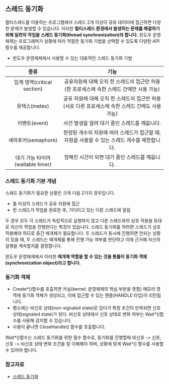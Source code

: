 ## 스레드 동기화

멀티스레드를 이용하는 프로그램에서 스레드 2개 이상이 공유 데이터에 접근하면 다양한 문제가 발생할 수 있습니다.
이러한 **멀티스레드 환경에서 발생하는 문제를 해결하기 위해 일련의 작업을 스레드 동기화(thread synchronization)라 합니다.** 윈도우 운영체제는 프로그래머가 상황에 따라 적절한 동기화 기법을 선택할 수 있도록 다양한 API 함수를 제공합니다.

- 윈도우 운영체제에서 사용할 수 있는 대표적인 스레드 동기화 기법

|               종류               |                                                 기능                                                  |
| :------------------------------: | :---------------------------------------------------------------------------------------------------: |
|   임계 영역(critical section)    |     공유자원에 대해 오직 한 스레드의 접근만 허용<br/>(한 프로세스에 속한 스레드 간에만 사용 가능)     |
|          뮤텍스(metex)           | 공유 자원에 대해 오직 한 스레드의 접근만 허용<br/>(서로 다른 프로세스에 속한 스레드 간에도 사용 가능) |
|          이벤트(event)           |                             사건 발생을 알려 대기 중인 스레드를 깨웁니다.                             |
|       세마포어(semaphore)        |     한정된 개수의 자원에 여러 스레드가 접근할 때, 자원을 사용할 수 있는 스레드 개수를 제한합니다.     |
| 대기 가능 타이머(waitable timer) |                            정해진 시간이 되면 대기 중인 스레드를 깨웁니다.                            |

### 스레드 동기화 기본 개념

스레드 동기화가 필요한 상황은 크게 다음 2가지 경우입니다.

- 둘 이상의 스레드가 공유 자원에 접근
- 한 스레드가 작업을 완료한 후, 기다리고 있는 다른 스레드에 알림

두 경우 모두 각 스레드가 독립적으로 실행하지 않고 다른 스레드와의 상호 작용을 토대로 자신의 작업을 진행한다는 특징이 있습니다. 스레드 동기화를 하려면 스레드가 상호작용해야 하므로 중간 매개체가 필요합니다. 두 스레드가 동시에 진행하면 안되는 상황이 있을 때, 두 스레드는 매개체를 통해 진행 가능 여부를 판단하고 이에 근거해 자신의 실행을 계속할지를 결정합니다.

윈도우 운영체제에서 이러한 **매개체 역할을 할 수 있는 것을 통틀어 동기화 객체(synchronization object)라고 합니다.**

### 동기화 객체

- Create\*()함수를 호출하면 커널(kernel: 운영체제의 핵심 부분을 뜻함) 메모리 영역에 동기화 객체가 생성되고, 이에 접근할 수 있는 핸들(HANDLE 타입)이 리턴됩니다.
- 평소에는 비신호 상태(non-signaled state)로 있다가 특정 조건이 만족되면 신호 상태(signaled state)가 된다. 비신호 상태에서 신호 상태로 변화 여부는 Wait\*()함수를 사용해 감지할 수 있습니다.
- 사용이 끝나면 CloseHandle() 함수를 호출합니다.

Wait*()함수는 스레드 동기화를 위한 필수 함수로, 동기화를 진행할때 비신호 -> 신호, 신호 -> 비신호 상태 변화 조건을 잘 이해해야 하며, 상황에 맞게 Wait*() 함수를 사용할 수 있어야 합니다.

### 참고자료

- [스레드 동기화](https://velog.io/@octo__/%EC%8A%A4%EB%A0%88%EB%93%9C-%EB%8F%99%EA%B8%B0%ED%99%94)
